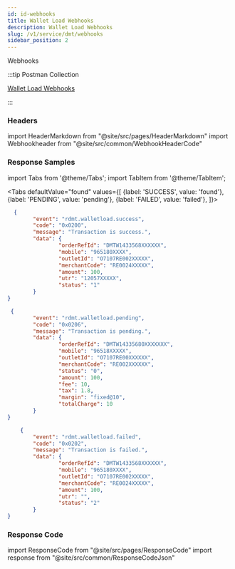 ```yaml
---
id: id-webhooks
title: Wallet Load Webhooks
description: Wallet Load Webhooks
slug: /v1/service/dmt/webhooks
sidebar_position: 2
---
```


Webhooks

:::tip Postman Collection

<a href="https://www.google.com" target="_blank">Wallet Load Webhooks</a>

:::

### Headers

import HeaderMarkdown from "@site/src/pages/HeaderMarkdown"
import Webhookheader from "@site/src/common/WebhookHeaderCode"

<HeaderMarkdown data={Webhookheader}/>

### Response Samples

import Tabs from '@theme/Tabs';
import TabItem from '@theme/TabItem';

<Tabs
    defaultValue="found"
    values={[
        {label: 'SUCCESS', value: 'found'},
        {label: 'PENDING', value: 'pending'},
        {label: 'FAILED', value: 'failed'},
    ]}>

<TabItem value="found">

```json
  {
        "event": "rdmt.walletload.success",
        "code": "0x0200",
        "message": "Transaction is success.",
        "data": {
                "orderRefId": "DMTW1433568XXXXXX",
                "mobile": "965180XXXX",
                "outletId": "O7107RE002XXXXX",
                "merchantCode": "RE0024XXXXX",
                "amount": 100,
                "utr": "12057XXXXX",
                "status": "1"
        }
}
```

</TabItem>

<TabItem value="pending">

```json
 {
        "event": "rdmt.walletload.pending",
        "code": "0x0206",
        "message": "Transaction is pending.",
        "data": {
                "orderRefId": "DMTW14335680XXXXXXX",
                "mobile": "96518XXXXX",
                "outletId": "O7107RE00XXXXXX",
                "merchantCode": "RE002XXXXXX",
                "status": "0",
                "amount": 100,
                "fee": 10,
                "tax": 1.8,
                "margin": "fixed@10",
                "totalCharge": 10
        }
}
```

</TabItem>

<TabItem value="failed">

```json
    {
        "event": "rdmt.walletload.failed",
        "code": "0x0202",
        "message": "Transaction is failed.",
        "data": {
                "orderRefId": "DMTW1433568XXXXXX",
                "mobile": "965180XXXX",
                "outletId": "O7107RE002XXXXX",
                "merchantCode": "RE0024XXXXX",
                "amount": 100,
                "utr": "",
                "status": "2"
        }
}
```

</TabItem>
</Tabs>

### Response Code

import ResponseCode from "@site/src/pages/ResponseCode"
import response from "@site/src/common/ResponseCodeJson"

<ResponseCode data={response}/>